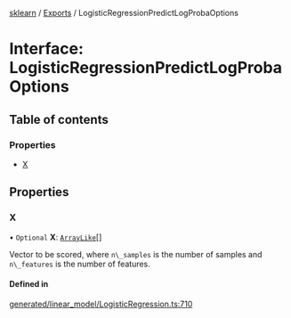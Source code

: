 [sklearn](../readme.md) / [Exports](../modules.md) / LogisticRegressionPredictLogProbaOptions

# Interface: LogisticRegressionPredictLogProbaOptions

## Table of contents

### Properties

- [X](LogisticRegressionPredictLogProbaOptions.md#x)

## Properties

### X

• `Optional` **X**: [`ArrayLike`](../modules.md#arraylike)[]

Vector to be scored, where `n\_samples` is the number of samples and `n\_features` is the number of features.

#### Defined in

[generated/linear_model/LogisticRegression.ts:710](https://github.com/transitive-bullshit/scikit-learn-ts/blob/367336a/packages/sklearn/src/generated/linear_model/LogisticRegression.ts#L710)
